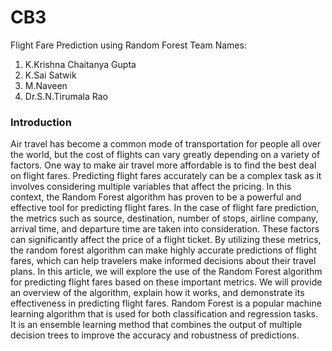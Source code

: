 # CB3
Flight Fare Prediction using Random Forest
Team Names:
1. K.Krishna Chaitanya Gupta
2. K.Sai Satwik
3. M.Naveen
4. Dr.S.N.Tirumala Rao
### Introduction 
Air travel has become a common mode of transportation for people all over 
the world, but the cost of flights can vary greatly depending on a variety of factors. One way 
to make air travel more affordable is to find the best deal on flight fares. Predicting flight 
fares accurately can be a complex task as it involves considering multiple variables that affect the pricing. In this context, the Random Forest algorithm has proven to be a powerful 
and effective tool for predicting flight fares. In the case of flight fare prediction, the metrics 
such as source, destination, number of stops, airline company, arrival time, and departure 
time are taken into consideration. These factors can significantly affect the price of a flight 
ticket. By utilizing these metrics, the random forest algorithm can make highly accurate predictions of flight fares, which can help travelers make informed decisions about their travel 
plans. In this article, we will explore the use of the Random Forest algorithm for predicting 
flight fares based on these important metrics. We will provide an overview of the algorithm, 
explain how it works, and demonstrate its effectiveness in predicting flight fares. Random 
Forest is a popular machine learning algorithm that is used for both classification and regression tasks. It is an ensemble learning method that combines the output of multiple decision 
trees to improve the accuracy and robustness of predictions.
